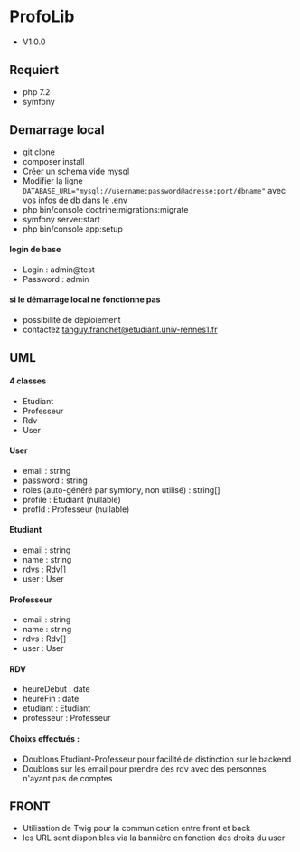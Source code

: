 # ProfoLib
- V1.0.0

## Requiert
- php 7.2
- symfony

## Demarrage local
- git clone
- composer install
- Créer un schema vide mysql
- Modifier la ligne ```DATABASE_URL="mysql://username:password@adresse:port/dbname"``` avec vos infos de db dans le .env
- php bin/console doctrine:migrations:migrate
- symfony server:start
- php bin/console app:setup

#### login de base
- Login : admin@test
- Password : admin

#### si le démarrage local ne fonctionne pas
- possibilité de déploiement
- contactez tanguy.franchet@etudiant.univ-rennes1.fr
## UML
#### 4 classes
- Etudiant
- Professeur
- Rdv
- User

#### User
- email : string
- password : string
- roles (auto-généré par symfony, non utilisé) : string[]
- profile : Etudiant (nullable)
- profId : Professeur (nullable)

#### Etudiant
- email : string
- name : string
- rdvs : Rdv[]
- user : User

#### Professeur
- email : string
- name : string
- rdvs : Rdv[]
- user : User

#### RDV
- heureDebut : date
- heureFin : date
- etudiant : Etudiant
- professeur : Professeur

#### Choixs effectués :
- Doublons Etudiant-Professeur pour facilité de distinction sur le backend
- Doublons sur les email pour prendre des rdv avec des personnes n'ayant pas de comptes

## FRONT
- Utilisation de Twig pour la communication entre front et back
- les URL sont disponibles via la bannière en fonction des droits du user
